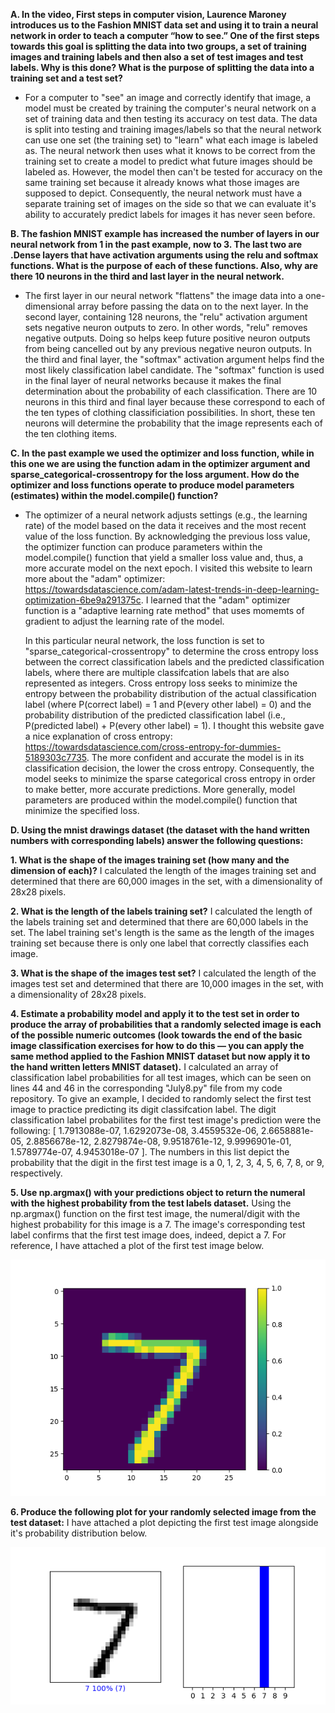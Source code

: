 **A. In the video, First steps in computer vision, Laurence Maroney introduces us to the Fashion MNIST data set and using it to train a neural network in order to teach a computer “how to see.”  One of the first steps towards this goal is splitting the data into two groups, a set of training images and training labels and then also a set of test images and test labels.  Why is this done?  What is the purpose of splitting the data into a training set and a test set?**

*  For a computer to "see" an image and correctly identify that image, a model must be created by training the computer's neural network on a set of training data and then testing its accuracy on test data.  The data is split into testing and training images/labels so that the neural network can use one set (the training set) to "learn" what each image is labeled as.  The neural network then uses what it knows to be correct from the training set to create a model to predict what future images should be labeled as.  However, the model then can't be tested for accuracy on the same training set because it already knows what those images are supposed to depict.  Consequently, the neural network must have a separate training set of images on the side so that we can evaluate it's ability to accurately predict labels for images it has never seen before.

**B. The fashion MNIST example has increased the number of layers in our neural network from 1 in the past example, now to 3.  The last two are .Dense layers that have activation arguments using the relu and softmax functions.  What is the purpose of each of these functions.  Also, why are there 10 neurons in the third and last layer in the neural network.**
    
*  The first layer in our neural network "flattens" the image data into a one-dimensional array before passing the data on to the next layer.  In the second layer, containing 128 neurons, the "relu" activation argument sets negative neuron outputs to zero.  In other words, "relu" removes negative outputs.  Doing so helps keep future positive neuron outputs from being cancelled out by any previous negative neuron outputs.  In the third and final layer, the "softmax" activation argument helps find the most likely classification label candidate.  The "softmax" function is used in the final layer of neural networks because it makes the final determination about the probability of each classification.  There are 10 neurons in this third and final layer because these correspond to each of the ten types of clothing classificiation possibilities.  In short, these ten neurons will determine the probability that the image represents each of the ten clothing items.
   
**C. In the past example we used the optimizer and loss function, while in this one we are using the function adam in the optimizer argument and sparse_categorical-crossentropy for the loss argument.  How do the optimizer and loss functions operate to produce model parameters (estimates) within the model.compile() function?**

*  The optimizer of a neural network adjusts settings (e.g., the learning rate) of the model based on the data it receives and the most recent value of the loss function.  By acknowledging the previous loss value, the optimizer function can produce parameters within the model.compile() function that yield a smaller loss value and, thus, a more accurate model on the next epoch.  I visited this website to learn more about the "adam" optimizer: https://towardsdatascience.com/adam-latest-trends-in-deep-learning-optimization-6be9a291375c.  I learned that the "adam" optimizer function is a "adaptive learning rate method" that uses momemts of gradient to adjust the learning rate of the model.

    In this particular neural network, the loss function is set to "sparse_categorical-crossentropy" to determine the cross entropy loss between the correct classification     labels and the predicted classification labels, where there are multiple classifcation labels that are also represented as integers.  Cross entropy loss seeks to minimize the entropy between the probability distribution of the actual classification label (where P(correct label) = 1 and P(every other label) = 0) and the probability distribution of the predicted classification label (i.e., P(predicted label) + P(every other label) = 1).  I thought this website gave a nice explanation of cross entropy: https://towardsdatascience.com/cross-entropy-for-dummies-5189303c7735.  The more confident and accurate the model is in its classification decision, the lower the cross entropy.  Consequently, the model seeks to minimize the sparse categorical cross entropy in order to make better, more accurate predictions.  More generally, model parameters are produced within the model.compile() function that minimize the specified loss.

**D. Using the mnist drawings dataset (the dataset with the hand written numbers with corresponding labels) answer the following questions:**

 **1. What is the shape of the images training set (how many and the dimension of each)?**
    I calculated the length of the images training set and determined that there are 60,000 images in the set, with a dimensionality of 28x28 pixels.
   
 **2. What is the length of the labels training set?**
    I calculated the length of the labels training set and determined that there are 60,000 labels in the set.  The label training set's length is the same as the length of the images training set because there is only one label that correctly classifies each image.
   
 **3. What is the shape of the images test set?**
    I calculated the length of the images test set and determined that there are 10,000 images in the set, with a dimensionality of 28x28 pixels.
   
 **4. Estimate a probability model and apply it to the test set in order to produce the array of probabilities that a randomly selected image is each of the possible numeric outcomes (look towards the end of the basic image classification exercises for how to do this — you can apply the same method applied to the Fashion MNIST dataset but now apply it to the hand written letters MNIST dataset).**
    I calculated an array of classification label probabilities for all test images, which can be seen on lines 44 and 46 in the corresponding "July8.py" file from my code repository.  To give an example, I decided to randomly select the first test image to practice predicting its digit classifcation label.  The digit classification label probabilites for the first test image's prediction were the following: [ 1.7913088e-07, 1.6292073e-08, 3.4559532e-06, 2.6658881e-05, 2.8856678e-12, 2.8279874e-08, 9.9518761e-12, 9.9996901e-01, 1.5789774e-07, 4.9453018e-07 ].  The numbers in this list depict the probability that the digit in the first test image is a 0, 1, 2, 3, 4, 5, 6, 7, 8, or 9, respectively.
   
 **5. Use np.argmax() with your predictions object to return the numeral with the highest probability from the test labels dataset.**
    Using the np.argmax() function on the first test image, the numeral/digit with the highest probability for this image is a 7.  The image's corresponding test label confirms that the first test image does, indeed, depict a 7.  For reference, I have attached a plot of the first test image below.
    
    
   ![](Number7.png)    
    
    
 **6. Produce the following plot for your randomly selected image from the test dataset:**
    I have attached a plot depicting the first test image alongside it's probability distribution below.
    
   ![](Probability7.png)
